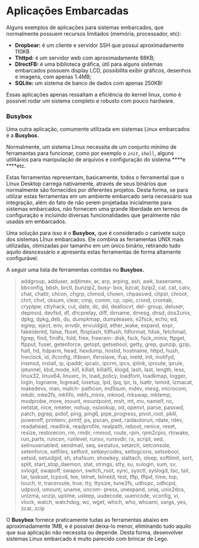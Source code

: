 # Aplicações Embarcadas

Alguns exemplos de aplicações para sistemas embarcados, que normalmente possuem recursos limitados \(memória, processador, etc\):

* **Dropbear:** é um cliente e servidor SSH que possui aproximadamente 110KB
* **Thttpd:** é um servidor web com aproximadamente 88KB;
* **DIrectFB:** é uma biblioteca gráfica, útil para alguns sistemas embarcados possuem display LCD, possibilita exibir gráficos, desenhos e imagens, com apenas 1.4MB;
* **SQLite:** um sistema de banco de dados com apenas 250KB! 

Essas aplicações apenas ressaltam a eficiência do kernel linux, como é possível rodar um sistema completo e robusto com pouco hardware.

### **Busybox**

Uma outra aplicação, comumente utilizada em sistemas Linux embarcados é a **Busybox.** 

Normalmente, um sistema Linux necessita de um conjunto mínimo de ferramantas para funcionar, como por exemplo o _`init`_, `shell`, alguns utilitários para manipulação de arquivos e configuração do sistema ****e ****etc. 

Estas ferramentas representam, basicamente, todos o ferramental que o Linux Desktop carrega nativamente, através de seus binários que normalmente são fornecidos por diferentes projetos. Desta forma, se para utilizar estas ferramentas em um ambiente embarcado seria necessário sua integração, além do fato de não serem projetadas inicialmente para sistemas embarcados, não fornecem uma grande liberdade em termos de configuração e incluindo diversas funcionalidades que geralmente não usadas em embarcados.

Uma solução para isso é o **Busybox,** que é considerado o canivete suiço dos sistemas LInux embarcados. Ele combina as ferramentas UNIX mais utilizadas, otimizadas por tamanho em um único binário, retirando tudo aquilo desncessário e apresenta estas ferramentas de forma altamente configurável. 

A seguir uma lista de ferramentas contidas no **Busybox.**

> addgroup, adduser, adjtimex, ar, arp, arping, ash, awk, basename, bbconfig, bbsh, brctl, bunzip2, busy- box, bzcat, bzip2, cal, cat, catv, chat, chattr, chcon, chgrp, chmod, chown, chpasswd, chpst, chroot, chrt, chvt, cksum, clear, cmp, comm, cp, cpio, crond, crontab, cryptpw, cttyhack, cut, date, dc, dd, deallocvt, del- group, deluser, depmod, devfsd, df, dhcprelay, diff, dirname, dmesg, dnsd, dos2unix, dpkg, dpkg\_deb, du, dumpkmap, dumpleases, e2fsck, echo, ed, egrep, eject, env, envdir, envuidgid, ether\_wake, expand, expr, fakeidentd, false, fbset, fbsplash, fdflush, fdformat, fdisk, fetchmail, fgrep, find, findfs, fold, free, freeram- disk, fsck, fsck\_minix, ftpget, ftpput, fuser, getenforce, getopt, getsebool, getty, grep, gunzip, gzip, halt, hd, hdparm, head, hexdump, hostid, hostname, httpd, hush, hwclock, id, ifconfig, ifdown, ifenslave, ifup, inetd, init, inotifyd, insmod, install, ip, ipaddr, ipcalc, ipcrm, ipcs, iplink, iproute, iprule, iptunnel, kbd\_mode, kill, killall, killall5, klogd, lash, last, length, less, linux32, linux64, linuxrc, ln, load\_policy, loadfont, loadkmap, logger, login, logname, logread, losetup, lpd, lpq, lpr, ls, lsattr, lsmod, lzmacat, makedevs, man, match- pathcon, md5sum, mdev, mesg, microcom, mkdir, mke2fs, mkfifo, mkfs\_minix, mknod, mkswap, mktemp, modprobe, more, mount, mountpoint, msh, mt, mv, nameif, nc, netstat, nice, nmeter, nohup, nslookup, od, openvt, parse, passwd, patch, pgrep, pidof, ping, ping6, pipe\_progress, pivot\_root, pkill, poweroff, printenv, printf, ps, pscan, pwd, raidautorun, rdate, rdev, readahead, readlink, readprofile, realpath, reboot, renice, reset, resize, restorecon, rm, rmdir, rmmod, route, rpm, rpm2cpio, rtcwake, run\_parts, runcon, runlevel, runsv, runsvdir, rx, script, sed, selinuxenabled, sendmail, seq, sestatus, setarch, setconsole, setenforce, setfiles, setfont, setkeycodes, setlogcons, setsebool, setsid, setuidgid, sh, sha1sum, showkey, slattach, sleep, softlimit, sort, split, start\_stop\_daemon, stat, strings, stty, su, sulogin, sum, sv, svlogd, swapoff, swapon, switch\_root, sync, sysctl, syslogd, tac, tail, tar, taskset, tcpsvd, tee, telnet, telnetd, test, tftp, tftpd, time, top, touch, tr, traceroute, true, tty, ttysize, tune2fs, udhcpc, udhcpd, udpsvd, umount, uname, uncom- press, unexpand, uniq, unix2dos, unlzma, unzip, uptime, usleep, uudecode, uuencode, vconfig, vi, vlock, watch, watchdog, wc, wget, which, who, whoami, xargs, yes, zcat, zcip

O **Busybox** fornece praticamente tudas as ferramentas abaixo em aproximadamente 1MB, e é possível deixa-lo menor, eliminando tudo aquilo que sua aplicação não necessita ou depende. Desta forma, desenvolver sistemas Linux embarcado é muito parecido com brincar de Lego.

